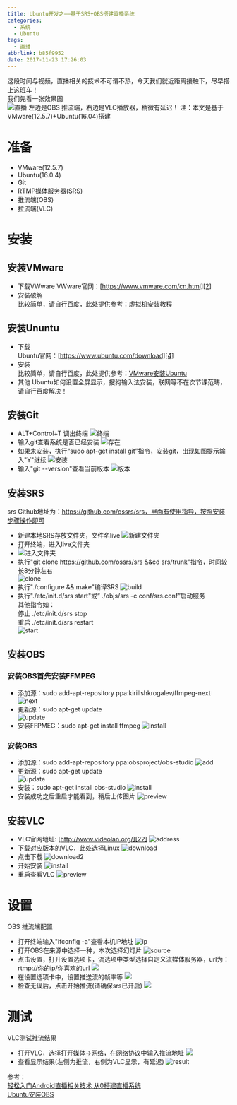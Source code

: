 ```yaml
---
title: Ubuntu开发之——基于SRS+OBS搭建直播系统
categories:
  - 系统
  - Ubuntu
tags:
  - 直播
abbrlink: b85f9952
date: 2017-11-23 17:26:03
---
```

这段时间与视频，直播相关的技术不可谓不热，今天我们就近距离接触下，尽早搭上这班车！  
我们先看一张效果图  
![直播][1]
左边是OBS 推流端，右边是VLC播放器，稍微有延迟！
注：本文是基于VMware(12.5.7)+Ubuntu(16.04)搭建
<!--more-->
# 准备

- VMware(12.5.7)
- Ubuntu(16.0.4)
- Git
- RTMP媒体服务器(SRS)
- 推流端(OBS)
- 拉流端(VLC)

# 安装

## 安装VMware

- 下载VWware
VWware官网：[https://www.vmware.com/cn.html][2]
- 安装破解     
比较简单，请自行百度，此处提供参考：[虚拟机安装教程][3]

## 安装Ununtu

- 下载    
Ubuntu官网：[https://www.ubuntu.com/download][4]
- 安装    
比较简单，请自行百度，此处提供参考：[VMware安装Ubuntu][5]
-  其他
Ubuntu如何设置全屏显示，搜狗输入法安装，联网等不在次节课范畴，请自行百度解决！

## 安装Git

- ALT+Control+T 调出终端
 ![终端][6]
- 输入git查看系统是否已经安装
![存在][7]
- 如果未安装，执行“sudo apt-get install git”指令，安装git，出现如图提示输入"Y"继续
![安装][8]
- 输入"git --version"查看当前版本
![版本][9]

## 安装SRS
srs Github地址为：https://github.com/ossrs/srs，里面有使用指导，按照安装步骤操作即可  

- 新建本地SRS存放文件夹，文件名live
![新建文件夹][10]
- 打开终端，进入live文件夹
- ![进入文件夹][11]
- 执行"git clone https://github.com/ossrs/srs &&cd srs/trunk"指令，时间较长8分钟左右  
![clone][12]
- 执行"./configure && make"编译SRS
![build][13]
- 执行"./etc/init.d/srs start"或“ ./objs/srs -c conf/srs.conf”启动服务   
其他指令如：  
停止 ./etc/init.d/srs stop   
重启 ./etc/init.d/srs restart  
![start][14]
## 安装OBS 
### 安装OBS首先安装FFMPEG  
- 添加源：sudo add-apt-repository ppa:kirillshkrogalev/ffmpeg-next
![next][15]
- 更新源：sudo apt-get update  
![update][16]
- 安装FFPMEG：sudo apt-get install ffmpeg
![install][17]
### 安装OBS
- 添加源：sudo add-apt-repository ppa:obsproject/obs-studio
![add][18]
- 更新源：sudo apt-get update  
![update][19]
- 安装：sudo apt-get install obs-studio
![install][20]
- 安装成功之后重启才能看到，稍后上传图片
![preview][21]

## 安装VLC

- VLC官网地址: [http://www.videolan.org/][22]
![address][23]
- 下载对应版本的VLC，此处选择Linux 
![download][24]
- 点击下载
![download2][25]
- 开始安装
![install][26]
- 重启查看VLC
![preview][27]

# 设置
OBS 推流端配置

- 打开终端输入"ifconfig -a"查看本机IP地址
![ip][28]
- 打开OBS在来源中选择一种，本次选择幻灯片
![source][29]
- 点击设置，打开设置选项卡，流选项中类型选择自定义流媒体服务器，url为：rtmp://你的ip/你喜欢的url
![][30]
- 在设置选项卡中，设置推送流的帧率等
![][31]
- 检查无误后，点击开始推流(请确保srs已开启)
![][32]

# 测试
VLC测试推流结果

- 打开VLC，选择打开媒体->网络，在网络协议中输入推流地址
![][33]
- 查看显示结果(左侧为推流，右侧为VLC显示，有延迟)
![result][34]

参考：  
[轻松入门Android直播相关技术 从0搭建直播系统][35]   
[Ubuntu安装OBS][36]


[1]: https://jsd.onmicrosoft.cn/gh/PGzxc/CDN/blog-image/linux-live-result.png
[2]: https://www.vmware.com/cn.html
[3]: https://jingyan.baidu.com/article/86fae346ce751b3c48121a6d.html
[4]: https://www.ubuntu.com/download
[5]: https://jingyan.baidu.com/article/86fae346ce751b3c48121a6d.html
[6]: https://jsd.onmicrosoft.cn/gh/PGzxc/CDN/blog-image/linux-live-termanel.png
[7]: https://jsd.onmicrosoft.cn/gh/PGzxc/CDN/blog-image/linux-live-git-has.png
[8]: https://jsd.onmicrosoft.cn/gh/PGzxc/CDN/blog-image/linux-live-install-git.png
[9]: https://jsd.onmicrosoft.cn/gh/PGzxc/CDN/blog-image/linux-live-git-version.png
[10]: https://jsd.onmicrosoft.cn/gh/PGzxc/CDN/blog-image/linux-live-folder.png
[11]: https://jsd.onmicrosoft.cn/gh/PGzxc/CDN/blog-image/linux-live-into-live.png
[12]: https://jsd.onmicrosoft.cn/gh/PGzxc/CDN/blog-image/linux-live-srs-clone.png
[13]: https://jsd.onmicrosoft.cn/gh/PGzxc/CDN/blog-image/linux-live-srs_build.png
[14]: https://jsd.onmicrosoft.cn/gh/PGzxc/CDN/blog-image/linux-live-srs-start.png
[15]: https://jsd.onmicrosoft.cn/gh/PGzxc/CDN/blog-image/linux-live-ffmpeg-next.png
[16]: https://jsd.onmicrosoft.cn/gh/PGzxc/CDN/blog-image/linux-live-ffmpeg-update.png
[17]: https://jsd.onmicrosoft.cn/gh/PGzxc/CDN/blog-image/linux-live-ffmpeg-install.png
[18]: https://jsd.onmicrosoft.cn/gh/PGzxc/CDN/blog-image/linux-live-obs-add.png
[19]: https://jsd.onmicrosoft.cn/gh/PGzxc/CDN/blog-image/linux-live-obs-update.png
[20]: https://jsd.onmicrosoft.cn/gh/PGzxc/CDN/blog-image/linux-live-obs-install.png
[21]: https://jsd.onmicrosoft.cn/gh/PGzxc/CDN/blog-image/linux-live-obs-preview.png
[22]: http://www.videolan.org/
[23]: https://jsd.onmicrosoft.cn/gh/PGzxc/CDN/blog-image/linux-live-vlc-address.png
[24]: https://jsd.onmicrosoft.cn/gh/PGzxc/CDN/blog-image/linux-live-vlc-download.png
[25]: https://jsd.onmicrosoft.cn/gh/PGzxc/CDN/blog-image/linux-live-vlc-download2.png
[26]: https://jsd.onmicrosoft.cn/gh/PGzxc/CDN/blog-image/linux-live-vlc-install.png
[27]: https://jsd.onmicrosoft.cn/gh/PGzxc/CDN/blog-image/linux-live-vlc-preview.png
[28]: https://jsd.onmicrosoft.cn/gh/PGzxc/CDN/blog-image/linux-live-ip.png
[29]: https://jsd.onmicrosoft.cn/gh/PGzxc/CDN/blog-image/linux-live-osb-source.png
[30]: https://jsd.onmicrosoft.cn/gh/PGzxc/CDN/blog-image/linux-live-obs-stream.png
[31]: https://jsd.onmicrosoft.cn/gh/PGzxc/CDN/blog-image/linux-live-obs-video.png
[32]: https://jsd.onmicrosoft.cn/gh/PGzxc/CDN/blog-image/linux-live-osb-push.png
[33]: https://jsd.onmicrosoft.cn/gh/PGzxc/CDN/blog-image/linux-live-vlc-set.png
[34]: https://jsd.onmicrosoft.cn/gh/PGzxc/CDN/blog-image/linux-live-vlc-result.png
[35]: http://blog.csdn.net/lmj623565791/article/details/77937483
[36]: http://blog.csdn.net/kingroc/article/details/50829213
